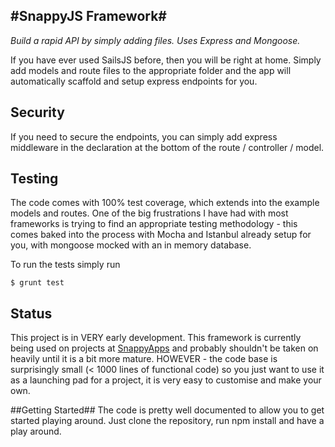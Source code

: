 #SnappyJS Framework#
---
*Build a rapid API by simply adding files. Uses Express and Mongoose.*

If you have ever used SailsJS before, then you will be right at home. Simply add models and route files to the appropriate folder and the app will automatically scaffold and setup express endpoints for you.

## Security ##
If you need to secure the endpoints, you can simply add express middleware in the declaration at the bottom of the route / controller / model.

## Testing ##
The code comes with 100% test coverage, which extends into the example models and routes. One of the big frustrations I have had with most frameworks is trying to find an appropriate testing methodology - this comes baked into the process with Mocha and Istanbul already setup for you, with mongoose mocked with an in memory database.

To run the tests simply run 

    $ grunt test

## Status ##
This project is in VERY early development. This framework is currently being used on projects at [SnappyApps](http://www.snappy-apps.com.au) and probably shouldn't be taken on heavily until it is a bit more mature. HOWEVER - the code base is surprisingly small (< 1000 lines of functional code) so you just want to use it as a launching pad for a project, it is very easy to customise and make your own.

##Getting Started##
The code is pretty well documented to allow you to get started playing around. Just clone the repository, run npm install and have a play around.
